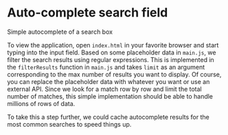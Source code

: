 
# Auto-complete search field
Simple autocomplete of a search box 

To view the application, open ```index.html``` in your favorite browser and start typing into the input field. Based on some placeholder data in ```main.js```, we filter the search results using regular expressions. This is implemented in the ```filterResults``` function in ```main.js``` and takes ```limit``` as an argument corresponding to the max number of results you want to display. Of course, you can replace the placeholder data with whatever you want or use an external API. Since we look for a match row by row and limit the total number of matches, this simple implementation should be able to handle millions of rows of data. 

To take this a step further, we could cache autocomplete results for the most common searches to speed things up.

